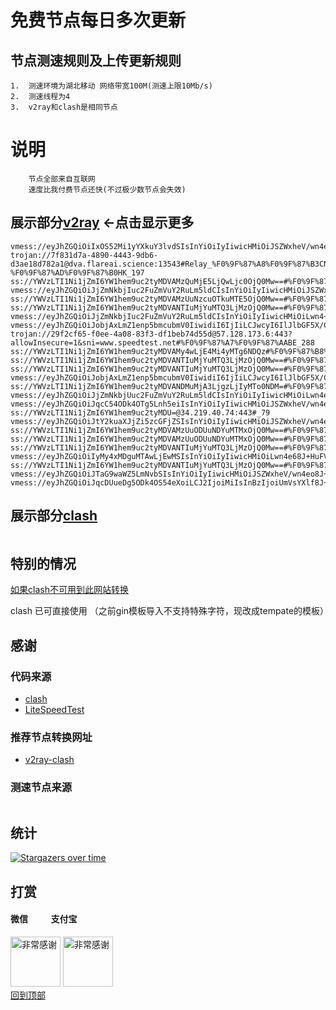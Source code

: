 # 免费节点每日多次更新
 
## 节点测速规则及上传更新规则

```
1.  测速环境为湖北移动 网络带宽100M(测速上限10Mb/s)
2.  测速线程为4
3.  v2ray和clash是相同节点 
```
# 说明
```
    节点全部来自互联网
    速度比我付费节点还快(不过极少数节点会失效)
```

## 展示部分[v2ray](https://github.com/sanzhang007/node_free/blob/main/v2ray.txt) <-点击显示更多

```
vmess://eyJhZGQiOiIxOS52Mi1yYXkuY3lvdSIsInYiOiIyIiwicHMiOiJSZWxheV/wn4ev8J+HtUpQLfCfh6/wn4e1SlBfNDY0IiwicG9ydCI6MjM2MTksImlkIjoiZjA5ZjM2NjctNmYxNS0zYTRmLWI4ZjUtY2U0NzhkNzU5NDQ5IiwiYWlkIjoiMiIsIm5ldCI6IndzIiwidHlwZSI6IiIsImhvc3QiOiIiLCJwYXRoIjoiLyIsInRscyI6IiJ9
trojan://7f831d7a-4890-4443-9db6-d3ae18d782a1@dva.flareai.science:13543#Relay_%F0%9F%87%A8%F0%9F%87%B3CN-%F0%9F%87%AD%F0%9F%87%B0HK_197
ss://YWVzLTI1Ni1jZmI6YW1hem9uc2tyMDVAMzQuMjE5LjQwLjc0OjQ0Mw==#%F0%9F%87%BA%F0%9F%87%B8US_734
vmess://eyJhZGQiOiJjZmNkbjIuc2FuZmVuY2RuLm5ldCIsInYiOiIyIiwicHMiOiJSZWxheV/wn4+BWlot8J+HuvCfh7hVU18xMTUwIiwicG9ydCI6MjA1MiwiaWQiOiIzMDBiZjE0Mi05ODMzLTRkZmMtYjljMC0wZGM1ZDljMTQwZTkiLCJhaWQiOiIwIiwibmV0Ijoid3MiLCJ0eXBlIjoiIiwiaG9zdCI6InVzNy5zYW5mZW5jZG4yLmNvbSIsInBhdGgiOiIvemgtY24iLCJ0bHMiOiIifQ==
ss://YWVzLTI1Ni1jZmI6YW1hem9uc2tyMDVAMzUuNzcuOTkuMTE5OjQ0Mw==#%F0%9F%87%AF%F0%9F%87%B5JP_436
ss://YWVzLTI1Ni1jZmI6YW1hem9uc2tyMDVANTIuMjYuMTQ3LjMzOjQ0Mw==#%F0%9F%87%BA%F0%9F%87%B8US_537
vmess://eyJhZGQiOiJjZmNkbjIuc2FuZmVuY2RuLm5ldCIsInYiOiIyIiwicHMiOiLwn4+BWloiLCJwb3J0IjoyMDUyLCJpZCI6IjMwMGJmMTQyLTk4MzMtNGRmYy1iOWMwLTBkYzVkOWMxNDBlOSIsImFpZCI6IjAiLCJuZXQiOiJ3cyIsInR5cGUiOiIiLCJob3N0IjoidXM3LnNhbmZlbmNkbjIuY29tIiwicGF0aCI6Ii96aC1jbiIsInRscyI6IiJ9
vmess://eyJhZGQiOiJobjAxLmZ1enp5bmcubmV0IiwidiI6IjIiLCJwcyI6IlJlbGF5X/Cfh7vwn4ezVk4t8J+Hu/Cfh7NWTl8xMDIzIiwicG9ydCI6ODAsImlkIjoiZWM3Yzk0YjUtNmNhNi00Mjg5LWI0NGItYzY1ODNmMmM1ZjZjIiwiYWlkIjoiMCIsIm5ldCI6IndzIiwidHlwZSI6IiIsImhvc3QiOiJkbC5rZ3ZuLmdhcmVuYW5vdy5jb20iLCJwYXRoIjoiL2Z1enp5bmc/ZWQ9MjA0OCIsInRscyI6IiJ9
trojan://29f2cf65-f0ee-4a08-83f3-df1beb74d55d@57.128.173.6:443?allowInsecure=1&sni=www.speedtest.net#%F0%9F%87%A7%F0%9F%87%AABE_288
ss://YWVzLTI1Ni1jZmI6YW1hem9uc2tyMDVAMy4wLjE4Mi4yMTg6NDQz#%F0%9F%87%B8%F0%9F%87%ACSG_604
ss://YWVzLTI1Ni1jZmI6YW1hem9uc2tyMDVANTIuMjYuMTQ3LjMzOjQ0Mw==#%F0%9F%87%BA%F0%9F%87%B8US_748
ss://YWVzLTI1Ni1jZmI6YW1hem9uc2tyMDVANTIuMjYuMTQ3LjMzOjQ0Mw==#%F0%9F%87%BA%F0%9F%87%B8US_637
vmess://eyJhZGQiOiJobjAxLmZ1enp5bmcubmV0IiwidiI6IjIiLCJwcyI6IlJlbGF5X/Cfh7vwn4ezVk4t8J+Hu/Cfh7NWTl8xMDMxIiwicG9ydCI6ODAsImlkIjoiZWM3Yzk0YjUtNmNhNi00Mjg5LWI0NGItYzY1ODNmMmM1ZjZjIiwiYWlkIjoiMCIsIm5ldCI6IndzIiwidHlwZSI6IiIsImhvc3QiOiJkbC5rZ3ZuLmdhcmVuYW5vdy5jb20iLCJwYXRoIjoiL2Z1enp5bmc/ZWQ9MjA0OCIsInRscyI6IiJ9
ss://YWVzLTI1Ni1jZmI6YW1hem9uc2tyMDVANDMuMjA3LjgzLjIyMTo0NDM=#%F0%9F%87%AF%F0%9F%87%B5JP_432
vmess://eyJhZGQiOiJjZmNkbjUuc2FuZmVuY2RuLm5ldCIsInYiOiIyIiwicHMiOiLwn4e68J+HuFVTIiwicG9ydCI6ODAsImlkIjoiMzAwYmYxNDItOTgzMy00ZGZjLWI5YzAtMGRjNWQ5YzE0MGU5IiwiYWlkIjoiMCIsIm5ldCI6IndzIiwidHlwZSI6IiIsImhvc3QiOiJqcDIuc2FuZmVuY2RuMi5jb20iLCJwYXRoIjoiL3poLWNuIiwidGxzIjoiIn0=
vmess://eyJhZGQiOiJqcC54ODk4OTg5Lnh5eiIsInYiOiIyIiwicHMiOiJSZWxheV/wn4ev8J+HtUpQLfCfh6/wn4e1SlBfNDYzIiwicG9ydCI6NDIwMTcsImlkIjoiZWRkZThjZDItOGVkYi00ZmQ4LThkMGMtYTA0MGNiNjRhNjg4IiwiYWlkIjoiMCIsIm5ldCI6IndzIiwidHlwZSI6IiIsImhvc3QiOiJqcC54ODk4OTg5Lnh5eiIsInBhdGgiOiIvYXJpY2tlLmNvbSIsInRscyI6InRscyJ9
ss://YWVzLTI1Ni1jZmI6YW1hem9uc2tyMDU=@34.219.40.74:443#_79
vmess://eyJhZGQiOiJtY2kuaXJjZi5zcGFjZSIsInYiOiIyIiwicHMiOiJSZWxheV/wn4e68J+HuFVTLfCfh7rwn4e4VVNfNjgiLCJwb3J0Ijo4MCwiaWQiOiJjODhjNTc2ZC02ZWM4LTQ4ZTktYWQwYy0xMjBhNzYxYzdlYjUiLCJhaWQiOiIwIiwibmV0Ijoid3MiLCJ0eXBlIjoiIiwiaG9zdCI6ImFtc3RkLnNoYWJpamljaGFuZy5jb20iLCJwYXRoIjoiLyIsInRscyI6IiJ9
ss://YWVzLTI1Ni1jZmI6YW1hem9uc2tyMDVAMzUuODUuNDYuMTMxOjQ0Mw==#%F0%9F%87%BA%F0%9F%87%B8US_730
ss://YWVzLTI1Ni1jZmI6YW1hem9uc2tyMDVAMzUuODUuNDYuMTMxOjQ0Mw==#%F0%9F%87%BA%F0%9F%87%B8US_697
ss://YWVzLTI1Ni1jZmI6YW1hem9uc2tyMDVANTIuMjYuMTQ3LjMzOjQ0Mw==#%F0%9F%87%BA%F0%9F%87%B8US_613
vmess://eyJhZGQiOiIyMy4xMDguMTAwLjEwMSIsInYiOiIyIiwicHMiOiLwn4e68J+HuFVTXzgxMyIsInBvcnQiOjQ0MywiaWQiOiI0MTgwNDhhZi1hMjkzLTRiOTktOWIwYy05OGNhMzU4MGRkMjQiLCJhaWQiOiI2NCIsIm5ldCI6IndzIiwidHlwZSI6IiIsImhvc3QiOiJ3d3cuNDA1ODczMzMueHl6IiwicGF0aCI6Ii9mb290ZXJzIiwidGxzIjoidGxzIn0=
ss://YWVzLTI1Ni1jZmI6YW1hem9uc2tyMDVANTIuMjYuMTQ3LjMzOjQ0Mw==#%F0%9F%87%BA%F0%9F%87%B8US_594
vmess://eyJhZGQiOiJTaG9waWZ5LmNvbSIsInYiOiIyIiwicHMiOiJSZWxheV/wn4eo8J+HpkNBLfCfh6vwn4e3RlJfMzEiLCJwb3J0IjoyMDg2LCJpZCI6IjI1MGY0MzMxLThjM2UtNGI4Ny1hODZiLTVjNWZiZjlkZGJhOCIsImFpZCI6IjAiLCJuZXQiOiJ3cyIsInR5cGUiOiIiLCJob3N0IjoiRnIuY2xvdWRmbGFyZS5xdWVzdCIsInBhdGgiOiIvYXJpZXMiLCJ0bHMiOiIifQ==
vmess://eyJhZGQiOiJqcDUueDg5ODk4OS54eXoiLCJ2IjoiMiIsInBzIjoiUmVsYXlf8J+Hr/Cfh7VKUC3wn4ev8J+HtUpQXzYwNCIsInBvcnQiOjQwMDIwLCJpZCI6ImVkZGU4Y2QyLThlZGItNGZkOC04ZDBjLWEwNDBjYjY0YTY4OCIsImFpZCI6IjAiLCJuZXQiOiJ3cyIsInR5cGUiOiIiLCJob3N0IjoianA1Lng4OTg5ODkueHl6IiwicGF0aCI6Ii9hcmlja2UuY29tIiwidGxzIjoidGxzIn0=

```

## 展示部分[clash](https://github.com/sanzhang007/node_free/blob/main/clash.yaml)

```
```
## 特别的情况
[如果clash不可用到此网站转换](https://v1.v2rayse.com/v2ray-clash)

clash 已可直接使用 （之前gin模板导入不支持特殊字符，现改成tempate的模板）

## 感谢
### 代码来源
- [clash](https://github.com/Dreamacro/clash)
- [LiteSpeedTest](https://github.com/xxf098/LiteSpeedTest)

### 推荐节点转换网址
- [v2ray-clash](https://v1.v2rayse.com/v2ray-clash)


### 测速节点来源
```

```
## 统计

[![Stargazers over time](https://starchart.cc/freenodes/freenodes.svg)](https://starchart.cc/freenodes/freenodes)

## 打赏

#### 微信 &nbsp;&nbsp;&nbsp;&nbsp;&nbsp;&nbsp;&nbsp;&nbsp;&nbsp;&nbsp;支付宝 
<img src="https://github.com/sanzhang007/node_free/blob/main/png/weixin.png" width="80px" alt="非常感谢">&nbsp;<img src="https://github.com/sanzhang007/node_free/blob/main/png/alipay.png" width="80px" alt="非常感谢">
</br>
[回到顶部](#readme)